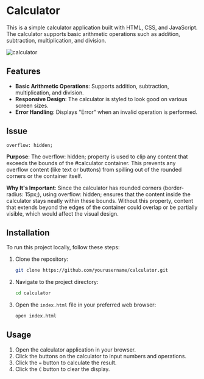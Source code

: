 # Calculator

This is a simple calculator application built with HTML, CSS, and JavaScript. The calculator supports basic arithmetic operations such as addition, subtraction, multiplication, and division.

![calculator](https://github.com/user-attachments/assets/80d80194-9c1b-436e-b037-d5d130315e91)

## Features

- **Basic Arithmetic Operations**: Supports addition, subtraction, multiplication, and division.
- **Responsive Design**: The calculator is styled to look good on various screen sizes.
- **Error Handling**: Displays "Error" when an invalid operation is performed.

## Issue

`overflow: hidden;`

**Purpose**: The overflow: hidden; property is used to clip any content that exceeds the bounds of the #calculator container. This prevents any overflow content (like text or buttons) from spilling out of the rounded corners or the container itself.

**Why It's Important**: Since the calculator has rounded corners (border-radius: 15px;), using overflow: hidden; ensures that the content inside the calculator stays neatly within these bounds. Without this property, content that extends beyond the edges of the container could overlap or be partially visible, which would affect the visual design.

## Installation

To run this project locally, follow these steps:

1. Clone the repository:
   ```bash
   git clone https://github.com/yourusername/calculator.git
   ```
2. Navigate to the project directory:
   ```bash
   cd calculator
   ```
3. Open the `index.html` file in your preferred web browser:
   ```bash
   open index.html
   ```

## Usage

1. Open the calculator application in your browser.
2. Click the buttons on the calculator to input numbers and operations.
3. Click the `=` button to calculate the result.
4. Click the `C` button to clear the display.
